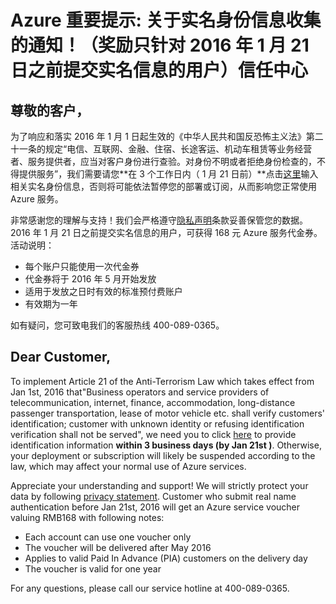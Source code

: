 <properties
	pageTitle=""
    description="Azure 重要提示: 关于实名身份信息收集的通知！（奖励只针对 2016 年 1 月 21 日之前提交实名信息的用户）信任中心"
    services=""
    documentationCenter=""
    authors=""
    manager=""
    editor=""
    tags=""/>
	
<tags ms.service="announcement" ms.date="" wacn.date="" wacn.lang="cn"/>

# Azure 重要提示: 关于实名身份信息收集的通知！（奖励只针对 2016 年 1 月 21 日之前提交实名信息的用户）信任中心
## 尊敬的客户，
 
为了响应和落实 2016 年 1 月 1 日起生效的《中华人民共和国反恐怖主义法》第二十一条的规定“电信、互联网、金融、住宿、长途客运、机动车租赁等业务经营者、服务提供者，应当对客户身份进行查验。对身份不明或者拒绝身份检查的，不得提供服务”，我们需要请您**在 3 个工作日内（ 1 月 21 日前）**点击[这里](https://support.windowsazure.cn/zh-cn/support/identity-auth)输入相关实名身份信息，否则将可能依法暂停您的部署或订阅，从而影响您正常使用 Azure 服务。

非常感谢您的理解与支持！我们会严格遵守[隐私声明](/support/legal/privacy-statement)条款妥善保管您的数据。2016 年 1 月 21 日之前提交实名信息的用户，可获得 168 元 Azure 服务代金券。活动说明：

* 每个账户只能使用一次代金券
* 代金券将于 2016 年 5 月开始发放
* 适用于发放之日时有效的标准预付费账户
* 有效期为一年

如有疑问，您可致电我们的客服热线 400-089-0365。

## Dear Customer,

To implement Article 21 of the Anti-Terrorism Law which takes effect from Jan 1st, 2016 that"Business operators and service providers of telecommunication, internet, finance, accommodation, long-distance passenger transportation, lease of motor vehicle etc. shall verify customers' identification; customer with unknown identity or refusing identification verification shall not be served", we need you to click [here](https://support.windowsazure.cn/zh-cn/support/identity-auth) to provide identification information **within 3 business days (by Jan 21st )**. Otherwise, your deployment or subscription will likely be suspended according to the law, which may affect your normal use of Azure services.

Appreciate your understanding and support! We will strictly protect your data by following [privacy statement](/support/legal/privacy-statement). Customer who submit real name authentication before Jan 21st, 2016 will get an Azure service voucher valuing RMB168 with following notes:

* Each account can use one voucher only
* The voucher will be delivered after May 2016
* Applies to valid Paid In Advance (PIA) customers on the delivery day
* The voucher is valid for one year

For any questions, please call our service hotline at 400-089-0365.

